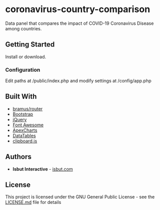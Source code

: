 # coronavirus-country-comparison
Data panel that compares the impact of COVID-19 Coronavirus Disease among countries.

## Getting Started

Install or download.

### Configuration

Edit paths at /public/index.php and modify settings at /config/app.php

## Built With

* [bramus/router](https://github.com/bramus/router)
* [Bootstrap](https://getbootstrap.com/)
* [jQuery](https://jquery.com/)
* [Font Awesome](https://fontawesome.com/)
* [ApexCharts](https://apexcharts.com/)
* [DataTables](https://datatables.net/)
* [clipboard.js](https://clipboardjs.com/)

## Authors

* **Isbut Interactive** - [isbut.com](https://www.isbut.com/)

## License

This project is licensed under the GNU General Public License - see the [LICENSE.md](LICENSE.md) file for details
